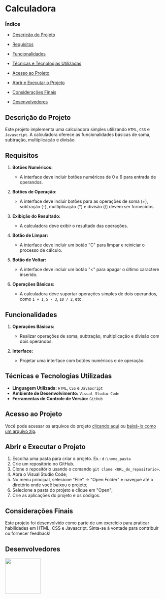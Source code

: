 # Calculadora

### Índice

- [Descrição do Projeto](#descrição-do-projeto)

- [Requisitos](#requisitos)

- [Funcionalidades](#funcionalidades)

- [Técnicas e Tecnologias Utilizadas](#técnicas-e-tecnologias-utilizadas)

- [Acesso ao Projeto](#acesso-ao-projeto)

- [Abrir e Executar o Projeto](#abrir-e-executar-o-projeto)

- [Considerações Finais](#considerações-finais)

- [Desenvolvedores](#desenvolvedores)


## Descrição do Projeto

Este projeto implementa uma calculadora simples utilizando `HTML`, `CSS` e `Javascript`. A calculadora oferece as funcionalidades básicas de soma, subtração, multiplicação e divisão.

## Requisitos

1. **Botões Numéricos:**
   - A interface deve incluir botões numéricos de 0 a 9 para entrada de operandos.

2. **Botões de Operação:**
   - A interface deve incluir botões para as operações de soma (+), subtração (-), multiplicação (*) e divisão (/) devem ser fornecidos.

3. **Exibição do Resultado:**
   - A calculadora deve exibir o resultado das operações.

4. **Botão de Limpar:**
   - A interface deve incluir um botão "C" para limpar e reiniciar o processo de cálculo.

5. **Botão de Voltar:**
   - A interface deve incluir um botão "<" para apagar o último caractere inserido.

6. **Operações Básicas:**
   - A calculadora deve suportar operações simples de dois operandos, como `1 + 1`, `5 - 3`, `10 / 2`, etc.

## Funcionalidades

1. **Operações Básicas:**
   - Realizar operações de soma, subtração, multiplicação e divisão com dois operandos.

2. **Interface:**
   - Projetar uma interface com botões numéricos e de operação.

## Técnicas e Tecnologias Utilizadas

- **Linguagem Utilizada:**  ``HTML``, ``CSS`` e ``JavaScript``
- **Ambiente de Desenvolvimento:** ``Visual Studio Code``
- **Ferramentas de Controle de Versão:** ``GitHub``

## Acesso ao Projeto

Você pode acessar os arquivos do projeto [clicando aqui](https://github.com/asergioscosta/Calculadora) ou [baixá-lo como um arquivo zip](https://github.com/asergioscosta/Calculadora/archive/refs/heads/main.zip).

## Abrir e Executar o Projeto

1. Escolha uma pasta para criar o projeto. Ex.: ``d:\nome_pasta``
2. Crie um repositório no GitHub.
3. Clone o repositório usando o comando ``git clone <URL_do_repositorio>``.
4. Abra o Visual Studio Code;
5. No menu principal, selecione "File" -> "Open Folder" e navegue até o diretório onde você baixou o projeto;
6. Selecione a pasta do projeto e clique em "Open";
7. Crie as aplicações do projeto e os códigos.

## Considerações Finais

Este projeto foi desenvolvido como parte de um exercício para praticar habilidades em HTML, CSS e Javascript. Sinta-se à vontade para contribuir ou fornecer feedback!

## Desenvolvedores

[<img loading="lazy" src="https://avatars.githubusercontent.com/u/102989796?v=4" width=115>](https://github.com/asergioscosta)
